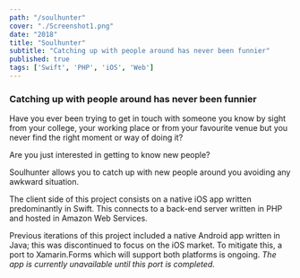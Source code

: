 ```yaml
---
path: "/soulhunter"
cover: "./Screenshot1.png"
date: "2018"
title: "Soulhunter"
subtitle: "Catching up with people around has never been funnier"
published: true
tags: ['Swift', 'PHP', 'iOS', 'Web']
---
```

### Catching up with people around has never been funnier

Have you ever been trying to get in touch with someone you know by sight from your college, your working
place or from your favourite venue but you never find the right moment or way of doing it?

Are you just interested in getting to know new people?

Soulhunter allows you to catch up with new people around you avoiding any awkward situation.

The client side of this project consists on a native iOS app written predominantly in Swift. This connects
to a back-end server written in PHP and hosted in Amazon Web Services.

Previous iterations of this project included a native Android app written in Java; this was discontinued to
focus on the iOS market. To mitigate this, a port to Xamarin.Forms which will support both platforms is 
ongoing. _The app is currently unavailable until this port is completed._
